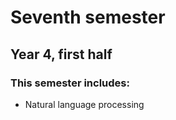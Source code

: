# Seventh semester
## Year 4, first half

### This semester includes:
* Natural language processing
